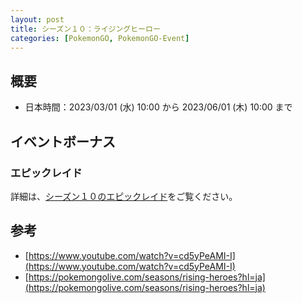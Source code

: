 ```yaml
---
layout: post
title: シーズン１０：ライジングヒーロー
categories: [PokemonGO, PokemonGO-Event]
---
```


## 概要

- 日本時間：2023/03/01 (水) 10:00 から 2023/06/01 (木) 10:00 まで

## イベントボーナス

### エピックレイド

詳細は、[シーズン１０のエピックレイド](https://game-resources.github.io/Post/Season-10-Epic-Raid/)をご覧ください。

## 参考

- [https://www.youtube.com/watch?v=cd5yPeAMI-I](https://www.youtube.com/watch?v=cd5yPeAMI-I)
- [https://pokemongolive.com/seasons/rising-heroes?hl=ja](https://pokemongolive.com/seasons/rising-heroes?hl=ja)